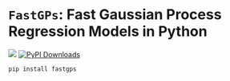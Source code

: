 # `FastGPs`: Fast Gaussian Process Regression Models in Python

[![](https://img.shields.io/badge/docs-15b01a)](https://alegresor.github.io/fastgps/)
[![PyPI Downloads](https://img.shields.io/pypi/dm/fastgps.svg?label=PyPI%20downloads)](https://pypi.org/project/fastgps/)

```bash
pip install fastgps
```

